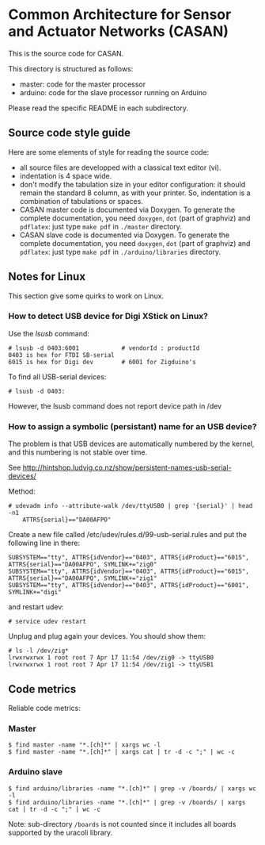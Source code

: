 Common Architecture for Sensor and Actuator Networks (CASAN)
============================================================

This is the source code for CASAN.

This directory is structured as follows:

* master: code for the master processor
* arduino: code for the slave processor running on Arduino

Please read the specific README in each subdirectory.


Source code style guide
-----------------------

Here are some elements of style for reading the source code:

- all source files are developped with a classical text editor (vi).
- indentation is 4 space wide.
- don't modify the tabulation size in your editor configuration: it
    should remain the standard 8 column, as with your printer.
    So, indentation is a combination of tabulations or spaces.
- CASAN master code is documented via Doxygen. To generate the complete
    documentation, you need `doxygen`, `dot` (part of graphviz) and
    `pdflatex`: just type `make pdf` in `./master` directory.
- CASAN slave code is documented via Doxygen. To generate the complete
    documentation, you need `doxygen`, `dot` (part of graphviz) and
    `pdflatex`: just type `make pdf` in `./arduino/libraries` directory.


Notes for Linux
---------------

This section give some quirks to work on Linux.

### How to detect USB device for Digi XStick on Linux?

Use the *lsusb* command:

    # lsusb -d 0403:6001			# vendorId : productId
	0403 is hex for FTDI SB-serial
	6015 is hex for Digi dev 		# 6001 for Zigduino's

To find all USB-serial devices:

    # lsusb -d 0403:

However, the lsusb command does not report device path in /dev

### How to assign a symbolic (persistant) name for an USB device?

The problem is that USB devices are automatically numbered by the kernel, and this numbering is not stable over time.

See http://hintshop.ludvig.co.nz/show/persistent-names-usb-serial-devices/

Method:

    # udevadm info --attribute-walk /dev/ttyUSB0 | grep '{serial}' | head -n1
        ATTRS{serial}=="DA00AFPO"

Create a new file called /etc/udev/rules.d/99-usb-serial.rules and put
the following line in there:

    SUBSYSTEM=="tty", ATTRS{idVendor}=="0403", ATTRS{idProduct}=="6015", ATTRS{serial}=="DA00AFPO", SYMLINK+="zig0"
    SUBSYSTEM=="tty", ATTRS{idVendor}=="0403", ATTRS{idProduct}=="6015", ATTRS{serial}=="DA00AFPQ", SYMLINK+="zig1"
    SUBSYSTEM=="tty", ATTRS{idVendor}=="0403", ATTRS{idProduct}=="6001", SYMLINK+="digi"

and restart udev:

    # service udev restart

Unplug and plug again your devices. You should show them:

    # ls -l /dev/zig*
    lrwxrwxrwx 1 root root 7 Apr 17 11:54 /dev/zig0 -> ttyUSB0
    lrwxrwxrwx 1 root root 7 Apr 17 11:54 /dev/zig1 -> ttyUSB1


Code metrics
------------

Reliable code metrics:

### Master

    $ find master -name "*.[ch]*" | xargs wc -l
    $ find master -name "*.[ch]*" | xargs cat | tr -d -c ";" | wc -c

### Arduino slave

    $ find arduino/libraries -name "*.[ch]*" | grep -v /boards/ | xargs wc -l
    $ find arduino/libraries -name "*.[ch]*" | grep -v /boards/ | xargs cat | tr -d -c ";" | wc -c

Note: sub-directory `/boards` is not counted since it includes all boards
supported by the uracoli library.
